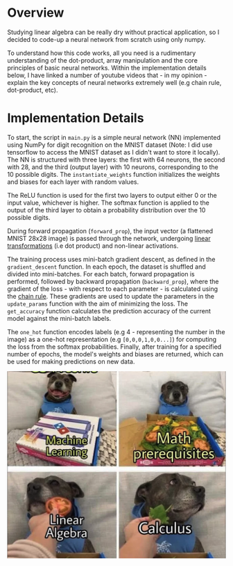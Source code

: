 # Overview
Studying linear algebra can be really dry without practical application, so I decided to code-up a neural network from scratch using only numpy.

To understand how this code works, all you need is a rudimentary understanding of the dot-product, array manipulation and the core principles of basic neural networks. Within the implementation details below, I have linked a number of youtube videos that - in my opinion - explain the key concepts of neural networks extremely well (e.g chain rule, dot-product, etc).

# Implementation Details
To start, the script in `main.py` is a simple neural network (NN) implemented using NumPy for digit recognition on the MNIST dataset (Note: I did use tensorflow to access the MNIST dataset as I didn't want to store it locally). The NN is structured with three layers: the first with 64 neurons, the second with 28, and the third (output layer) with 10 neurons, corresponding to the 10 possible digits. The `instantiate_weights` function initializes the weights and biases for each layer with random values.

The ReLU function is used for the first two layers to output either 0 or the input value, whichever is higher. The softmax function is applied to the output of the third layer to obtain a probability distribution over the 10 possible digits.

During forward propagation (`forward_prop`), the input vector (a flattened MNIST 28x28 image) is passed through the network, undergoing [linear transformations](https://www.youtube.com/watch?v=LyGKycYT2v0&list=PLZHQObOWTQDPD3MizzM2xVFitgF8hE_ab&index=9) (i.e dot product) and non-linear activations.

The training process uses mini-batch gradient descent, as defined in the `gradient_descent` function. In each epoch, the dataset is shuffled and divided into mini-batches. For each batch, forward propagation is performed, followed by backward propagation (`backward_prop`), where the gradient of the loss - with respect to each parameter - is calculated using the [chain rule](https://www.youtube.com/watch?v=wl1myxrtQHQ&t=2s). These gradients are used to update the parameters in the `update_params` function with the aim of minimizing the loss. The `get_accuracy` function calculates the prediction accuracy of the current model against the mini-batch labels.

The `one_hot` function encodes labels (e.g 4 - representing the number in the image) as a one-hot representation (e.g `[0,0,0,1,0,0...]`) for computing the loss from the softmax probabilities. Finally, after training for a specified number of epochs, the model's weights and biases are returned, which can be used for making predictions on new data.


![Alt text](meme.png)
